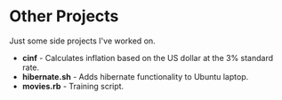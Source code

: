 Other Projects
=====
Just some side projects I've worked on.

* **cinf** - Calculates inflation based on the US dollar at the 3% standard rate.
* **hibernate.sh** - Adds hibernate functionality to Ubuntu laptop.
* **movies.rb** - Training script.
